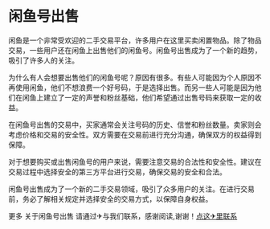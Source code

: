 # 闲鱼号出售

闲鱼是一个非常受欢迎的二手交易平台，许多用户在这里买卖闲置物品。除了物品交易，一些用户还在闲鱼上出售他们的闲鱼号。闲鱼号出售成为了一个新的趋势，吸引了许多人的关注。

为什么有人会想要出售他们的闲鱼号呢？原因有很多。有些人可能因为个人原因不再使用闲鱼，他们不想浪费一个好号码，于是选择出售。而另一些人可能是因为他们在闲鱼上建立了一定的声誉和粉丝基础，他们希望通过出售号码来获取一定的收益。

在闲鱼号出售的交易中，买家通常会关注号码的历史、信誉和粉丝数量。卖家则会考虑价格和交易的安全性。双方需要在交易前进行充分沟通，确保双方的权益得到保障。

对于想要购买或出售闲鱼号的用户来说，需要注意交易的合法性和安全性。建议在交易过程中选择安全的第三方平台进行交易，确保交易的安全和合法。

闲鱼号出售成为了一个新的二手交易领域，吸引了众多用户的关注。在进行交易前，务必了解相关规定并选择安全的交易方式，以保障自身权益。

更多 关于闲鱼号出售 请通过✈与我们联系，感谢阅读,谢谢！[点这✈里联系](https://b.k02.cc)